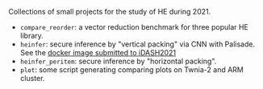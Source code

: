 Collections of small projects for the study of HE during 2021. 
- `compare_reorder`: a vector reduction benchmark for three popular HE library.
- `heinfer`: secure inference by "vertical packing" via CNN with Palisade. See the [docker image submitted to iDASH2021](https://hub.docker.com/r/lincy/heinfer)
- `heinfer_peritem`: secure inference by "horizontal packing".
- `plot`: some script generating comparing plots on Twnia-2 and ARM cluster.
